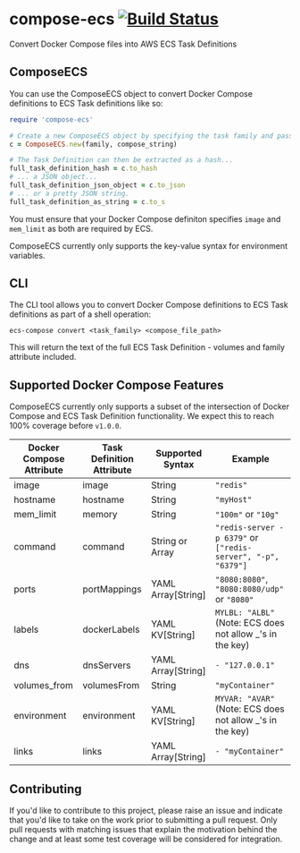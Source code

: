 # compose-ecs [![Build Status](https://travis-ci.org/spaceapegames/compose-ecs.svg?token=PLVFspnXYyAs4yV7xzCM&branch=master)](https://travis-ci.com/spaceapegames/compose-ecs)
Convert Docker Compose files into AWS ECS Task Definitions


## ComposeECS
You can use the ComposeECS object to convert Docker Compose definitions to ECS Task definitions like so:
```ruby
require 'compose-ecs'

# Create a new ComposeECS object by specifying the task family and passing in the Docker Compose string.
c = ComposeECS.new(family, compose_string)

# The Task Definition can then be extracted as a hash...
full_task_definition_hash = c.to_hash
# ... a JSON object...
full_task_definition_json_object = c.to_json
# ... or a pretty JSON string.
full_task_definition_as_string = c.to_s
```

You must ensure that your Docker Compose definiton specifies `image` and `mem_limit` as both are required by ECS.

ComposeECS currently only supports the key-value syntax for environment variables.
## CLI
The CLI tool allows you to convert Docker Compose definitions to ECS Task definitions as part of a shell operation:

`ecs-compose convert <task_family> <compose_file_path>`

This will return the text of the full ECS Task Definition - volumes and family attribute included.

## Supported Docker Compose Features

ComposeECS currently only supports a subset of the intersection of Docker Compose and ECS Task Definition functionality. We expect this to reach 100% coverage before `v1.0.0`.

| Docker Compose Attribute | Task Definition Attribute | Supported Syntax  | Example                                                      |
|--------------------------|---------------------------|-------------------|--------------------------------------------------------------|
| image                    | image                     | String            | `"redis"`                                                    |
| hostname                 | hostname                  | String            | `"myHost"`                                                   |
| mem_limit                | memory                    | String            | `"100m"` or `"10g"`                                          |
| command                  | command                   | String or Array   | `"redis-server -p 6379"` or `["redis-server", "-p", "6379"]` |
| ports                    | portMappings              | YAML Array[String]| `"8080:8080"`, `"8080:8080/udp"` or `"8080"`                 |
| labels                   | dockerLabels              | YAML KV[String]   | `MYLBL: "ALBL"` (Note: ECS does not allow _'s in the key)    |
| dns                      | dnsServers                | YAML Array[String]| `- "127.0.0.1"`                                              |
| volumes_from             | volumesFrom               | String            | `"myContainer"`                                              |
| environment              | environment               | YAML KV[String]   | `MYVAR: "AVAR"` (Note: ECS does not allow _'s in the key)    |
| links                    | links                     | YAML Array[String]| `- "myContainer"`                                                |

## Contributing

If you'd like to contribute to this project, please raise an issue and indicate that you'd like to take on the work prior to submitting a pull request. Only pull requests with matching issues that explain the motivation behind the change and at least some test coverage will be considered for integration.
